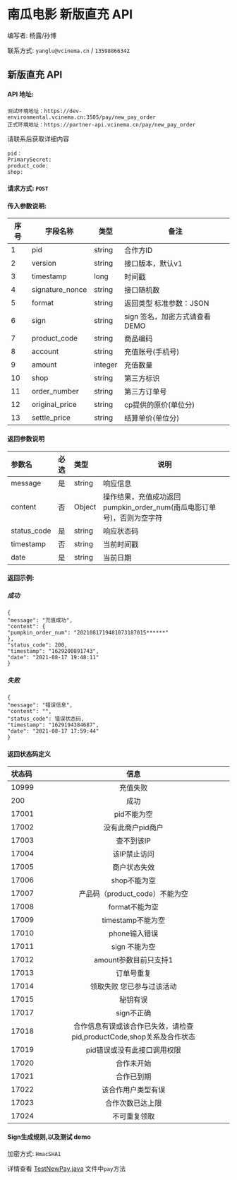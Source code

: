 # 南瓜电影 新版直充 API

编写者: 杨露/孙博 

联系方式: `yanglu@vcinema.cn` / `13598866342`


## 新版直充 API

#### API 地址: 

```
测试环境地址：https://dev-environmental.vcinema.cn:3505/pay/new_pay_order
正式环境地址：https://partner-api.vcinema.cn/pay/new_pay_order
```

请联系后获取详细内容
```
pid：
PrimarySecret:
product_code: 
shop:
```

#### 请求方式: `POST`

#### 传入参数说明:

序号  | 字段名称 |   类型   | 备注
---- | ------- | ------ | -----
  1  |  pid    | string  | 合作方ID
  2  | version | string | 接口版本，默认v1
  3  | timestamp | long   | 时间戳
  4  | signature_nonce  | string | 接口随机数
  5  | format    | string |  返回类型 标准参数：JSON
  6  | sign | string | sign 签名，加密方式请查看DEMO
  7  | product_code | string | 商品编码 
  8  | account | string | 充值账号(手机号)
  9  | amount | integer | 充值数量
  10  | shop | string | 第三方标识
  11  | order_number | string | 第三方订单号
  12  | original_price | string | cp提供的原价(单位分)
  13  | settle_price | string | 结算单价(单位分)


#### 返回参数说明
|参数名|必选|类型|说明|
|:----    |:---|:----- |-----   |
|message  |是  |string |响应信息   |
|content |否  |Object | 操作结果，充值成功返回pumpkin_order_num(南瓜电影订单号)，否则为空字符    |
|status_code  |是  |string |响应状态码   |
|timestamp     |否  |string | 当前时间戳    |
|date     |是  |string | 当前日期    |

#### 返回示例:


##### 成功

```
{
"message": "充值成功",
"content": {
"pumpkin_order_num": "2021081719481073187015******"
},
"status_code": 200,
"timestamp": "1629200891743",
"date": "2021-08-17 19:48:11"
}
```

##### 失败

```
{
"message": "错误信息",
"content": "",
"status_code": 错误状态码,
"timestamp": "1629194384687",
"date": "2021-08-17 17:59:44"
}
```

#### 返回状态码定义

| 状态码  | 信息  |  
| :------------ |:---------------:| 
|10999|充值失败|
|200|成功|
|17001|pid不能为空|
|17002|没有此商户pid商户|
|17003|查不到该IP|
|17004|该IP禁止访问|
|17005|商户状态失效|
|17006|shop不能为空|
|17007|产品码（product_code）不能为空|
|17008|format不能为空|
|17009|timestamp不能为空|
|17010|phone输入错误|
|17011|sign 不能为空|
|17012|amount参数目前只支持1|
|17013|订单号重复|
|17014|领取失败 您已参与过该活动|
|17015|秘钥有误|
|17017|sign不正确|
|17018|合作信息有误或该合作已失效，请检查pid,productCode,shop关系及合作状态|
|17019|pid错误或没有此接口调用权限|
|17020|合作未开始|
|17021|合作已到期|
|17022|该合作用户类型有误|
|17023|合作次数已达上限|
|17024|不可重复领取|


#### Sign生成规则,以及测试 demo

加密方式: `HmacSHA1`

详情查看 [TestNewPay.java](https://github.com/pumpkin-movie/pumpkin_partner_api_demo/blob/master/src/test/java/cn/vcinema/partner/TestNewPay.java) 文件中`pay`方法
